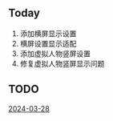 ## Today

1. 添加横屏显示设置
2. 横屏设置显示适配
3. 添加虚拟人物竖屏设置
4. 修复虚拟人物竖屏显示问题

## TODO

[2024-03-28](2024-03-28.md)